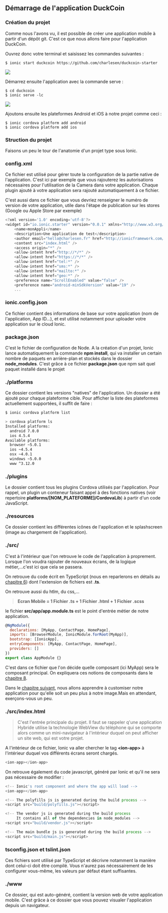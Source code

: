 ## Démarrage de l'application DuckCoin

### Création du projet

Comme nous l'avons vu, il est possible de créer une application mobile à partir d'un dépôt git. C'est ce que nous allons faire pour l'application DuckCoin.

Ouvrez donc votre terminal et saisissez les commandes suivantes :

```
$ ionic start duckcoin https://github.com/charlesen/duckcoin-starter
```

![](/assets/ionic_screen_2.png)

Démarrez ensuite l'application avec la commande serve :

```
$ cd duckcoin
$ ionic serve -lc
```

![](/assets/screen_app1.png)

Ajoutons ensuite les plateformes Android et iOS à notre projet comme ceci :

```
$ ionic cordova platform add android
$ ionic cordova platform add ios
```

### Struction du projet

Faisons un peu le tour de l'anatomie d'un projet type sous Ionic.

### config.xml

Ce fichier est utilisé pour gérer toute la configuration de la partie native de l'application. C'est ici par exemple que vous rajouterez les autorisations nécessaires pour l'utilisation de la Camera dans votre application. Chaque plugin ajouté à votre application sera rajouté automatiquement à ce fichier.

C'est aussi dans ce fichier que vous devriez renseigner le numéro de version de votre application, utile dans l'étape de publication sur les stores \(Google ou Apple Store par exemple\)

```js
<?xml version='1.0' encoding='utf-8'?>
<widget id="io.ionic.starter" version="0.0.1" xmlns="http://www.w3.org/ns/widgets" xmlns:cdv="http://cordova.apache.org/ns/1.0">
    <name>monAppli</name>
    <description>Une application de test</description>
    <author email="hello@charlesen.fr" href="http://ionicframework.com/">Charles EDOU NZE</author>
    <content src="index.html" />
    <access origin="*" />
    <allow-intent href="http://*/*" />
    <allow-intent href="https://*/*" />
    <allow-intent href="tel:*" />
    <allow-intent href="sms:*" />
    <allow-intent href="mailto:*" />
    <allow-intent href="geo:*" />
    <preference name="ScrollEnabled" value="false" />
    <preference name="android-minSdkVersion" value="19" />
    ...
```

### ionic.config.json

Ce fichier contient des informations de base sur votre application \(nom de l'application, App ID...\), et est utilisé notamment pour uploader votre application sur le cloud Ionic.

### package.json

C'est le fichier de configuration de Node. A la création d'un projet, Ionic lance automatiquement la commande **npm install**, qui va installer un certain nombre de paquets en arrière-plan et stockés dans le dossier **node\_modules**. C'est grâce à ce fichier **package.json** que npm sait quel paquet installé dans le projet

### ./platforms

Ce dossier contient les versions "natives" de l'application. Un dossier a été ajouté pour chaque plateforme cible. Pour afficher la liste des plateformes actuellement supportées, il suffit de faire : 

```bash
$ ionic cordova platform list

> cordova platform ls
Installed platforms:
  android 7.0.0
  ios 4.5.4
Available platforms: 
  browser ~5.0.1
  ios ~4.5.4
  osx ~4.0.1
  windows ~5.0.0
  www ^3.12.0

```

### ./plugins

Le dossier contient tous les plugins Cordova utilisés par l'application. Pour rappel, un plugin un conteneur faisant appel à des fonctions natives \(voir repertoire **platforms/\[NOM\_PLATEFORME\]/CordovaLib**\) à partir d'un code JavaScript.

### ./resources

Ce dossier contient les différentes icônes de l'application et le splashscreen \(image au chargement de l'application\). 

### ./src/

C'est à l'intérieur que l'on retrouve le code de l'application à proprement. Lorsque l'on voudra rajouter de nouveaux écrans, de la logique métier,...c'est ici que cela se passera.

On retrouve du code écrit en TypeScript \(nous en reparlerons en détails au [chapitre 6](/chap6)\) dont l'extension de fichiers est **.ts**.

On retrouve aussi du htlm, du css,...

> **Ecran Mobile = 1 Fichier .ts + 1 Fichier .html + 1 Fichier .scss**

le fichier **src/app/app.module.ts** est le point d'entrée métier de notre application.

```js
@NgModule({
  declarations: [MyApp, ContactPage, HomePage],
  imports: [BrowserModule, IonicModule.forRoot(MyApp)],
  bootstrap: [IonicApp],
  entryComponents: [MyApp, ContactPage, HomePage],
  providers: []
})
export class AppModule {}
```

C'est dans ce fichier que l'on décide quelle composant \(ici MyApp\) sera le composant principal. On expliquera ces notions de composants dans le [chapitre 8](/chap8).

Dans le [chapitre suivant](/chap4), nous allons apprendre à customiser notre application pour qu'elle soit un peu plus à notre image.Mais en attendant, exerçons-vous un peu.

### ./src/index.html

> C'est l'entrée principale du projet. Il faut se rappeler q'une application Hybride utilise la technologie WebView du téléphone qui se comporte alors comme un mini-navigateur à l'intérieur duquel on peut afficher un site web, qui est votre projet.

A l'intérieur  de ce fichier, Ionic va aller chercher le tag **&lt;ion-app&gt;** à l'intérieur duquel vos différents écrans seront chargés.

```js
<ion-app></ion-app>
```

On retrouve également du code javascript, généré par Ionic et qu'il ne sera pas nécessaire de modifier :

```js
<!-- Ionic's root component and where the app will load -->
<ion-app></ion-app>

<!-- The polyfills js is generated during the build process -->
<script src="build/polyfills.js"></script>

<!-- The vendor js is generated during the build process
     It contains all of the dependencies in node_modules -->
<script src="build/vendor.js"></script>

<!-- The main bundle js is generated during the build process -->
<script src="build/main.js"></script>
```



### tsconfig.json et tslint.json

Ces fichiers sont utilisé par TypeScript et décrivre notamment la manière dont celui-ci doit être compilé. Vous n'aurez pas nécessairement de les configurer vous-même, les valeurs par défaut étant suffisantes.

### ./www

Ce dossier, qui est auto-généré, contient la version web de votre application mobile. C'est grâce à ce dossier que vous pouvez visualer l'application depuis un navigateur.

